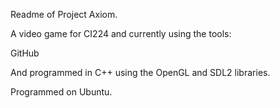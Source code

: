 Readme of Project Axiom.

A video game for CI224 and currently using the tools:

GitHub

And programmed in C++ using the OpenGL and SDL2 libraries.

Programmed on Ubuntu.
